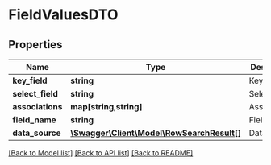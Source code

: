 # FieldValuesDTO

## Properties
Name | Type | Description | Notes
------------ | ------------- | ------------- | -------------
**key_field** | **string** | KeyField | [optional] 
**select_field** | **string** | SelectField | [optional] 
**associations** | **map[string,string]** | Associations | [optional] 
**field_name** | **string** | FieldName | [optional] 
**data_source** | [**\Swagger\Client\Model\RowSearchResult[]**](RowSearchResult.md) | DataSource | [optional] 

[[Back to Model list]](../README.md#documentation-for-models) [[Back to API list]](../README.md#documentation-for-api-endpoints) [[Back to README]](../README.md)


